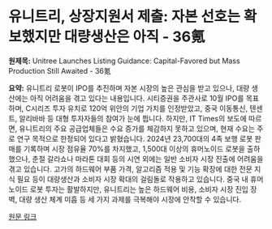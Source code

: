 # 유니트리, 상장지원서 제출: 자본 선호는 확보했지만 대량생산은 아직 - 36氪

**원제목:** Unitree Launches Listing Guidance: Capital-Favored but Mass Production Still Awaited - 36氪

**요약:** 유니트리 로봇이 IPO를 추진하며 자본 시장의 높은 관심을 받고 있으나, 대량 생산에는 아직 어려움을 겪고 있다는 내용입니다.  시티증권을 주관사로 10월 IPO를 목표하며,  C시리즈 투자 유치로 120억 위안의 기업 가치를 인정받았고,  중국 이동통신, 텐센트, 알리바바 등 대형 투자자들의 참여가 눈에 띕니다.  하지만,  IT Times의 보도에 따르면,  유니트리의 주요 공급업체들은 수요 증가를 체감하지 못하고 있으며,  현재 수요는 주로 연구 목적으로 한정되어 있다고 밝혔습니다.  2024년 23,700대의 4족 보행 로봇 판매를 기록하며 시장 점유율 70%를 차지했고, 1,500대 이상의 휴머노이드 로봇을 출하했으나,  춘절 갈라쇼나 마라톤 대회 등의 시연 외에는  일반 소비자 시장 진출에 어려움을 겪고 있습니다.  고가의 하드웨어 부품 가격,  알고리즘 적용 및 기능 확장에 대한 전문 지식 필요 등이 대량생산과 소비자 시장 확대의 걸림돌로 작용하고 있습니다.  중국 내 휴머노이드 로봇 투자는 활발하지만,  유니트리는 높은 하드웨어 비용,  소비자 시장 진입 장벽,  대량 생산 체계 미흡 등 세 가지 과제를 극복해야 시장에 안착할 수 있습니다.

[원문 링크](https://eu.36kr.com/en/p/3391427190900869)
